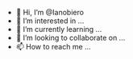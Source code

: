 - 👋 Hi, I’m @Ianobiero
- 👀 I’m interested in ...
- 🌱 I’m currently learning ...
- 💞️ I’m looking to collaborate on ...
- 📫 How to reach me ...

<!---
Ianobiero/Ianobiero is a ✨ special ✨ repository because its `README.md` (this file) appears on your GitHub profile.
You can click the Preview link to take a look at your changes.
--->
